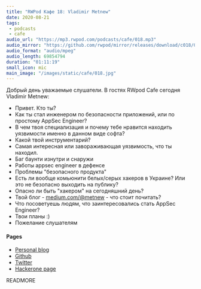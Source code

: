 ```yaml
---
title: "RWPod Кафе 18: Vladimir Metnew"
date: 2020-08-21
tags:
 - podcasts
 - cafe
audio_url: "https://mp3.rwpod.com/podcasts/cafe/018.mp3"
audio_mirror: "https://github.com/rwpod/mirror/releases/download/c018/018.mp3"
audio_format: "audio/mpeg"
audio_length: 69854794
duration: "01:11:19"
small_icon: mic
main_image: "/images/static/cafe/018.jpg"
---
```


Добрый день уважаемые слушатели. В гостях RWpod Cafe сегодня Vladimir Metnew:

 - Привет. Кто ты?
 - Как ты стал инженером по безопасности приложений, или по простому AppSec Engineer?
 - В чем твоя специализация и почему тебе нравится находить уязвимости именно в данном виде софта?
 - Какой твой инструментарий?
 - Самая интересная или завораживающая уязвимость, что ты находил.
 - Баг баунти изнутри и снаружи
 - Работы appsec engineer в дефенсе
 - Проблемы "безопасного продукта"
 - Есть ли вообще комьюнити белых/серых хакеров в Украине? Или это не безопасно выходить на публику?
 - Опасно ли быть "хакером" на сегодняшний день?
 - Твой блог - [medium.com/@metnew](https://medium.com/@metnew) - что стоит почитать?
 - Что посоветуешь людям, что заинтересовались стать AppSec Engineer?
 - Твои планы :)
 - Пожелание слушателям

#### Pages

 - [Personal blog](https://medium.com/@metnew)
 - [Github](https://github.com/Metnew)
 - [Twitter](https://twitter.com/vladimir_metnew)
 - [Hackerone page](https://hackerone.com/metnew)

READMORE
